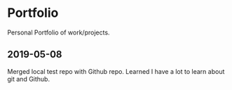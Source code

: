 # Portfolio
Personal Portfolio of work/projects.

## 2019-05-08
Merged local test repo with Github repo.  Learned I have a lot to learn about git and Github.

